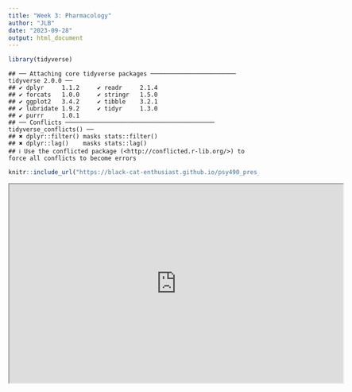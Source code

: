 ```yaml
---
title: "Week 3: Pharmacology"
author: "JLB"
date: "2023-09-28"
output: html_document
---
```






```r
library(tidyverse)
```

```
## ── Attaching core tidyverse packages ──────────────────────── tidyverse 2.0.0 ──
## ✔ dplyr     1.1.2     ✔ readr     2.1.4
## ✔ forcats   1.0.0     ✔ stringr   1.5.0
## ✔ ggplot2   3.4.2     ✔ tibble    3.2.1
## ✔ lubridate 1.9.2     ✔ tidyr     1.3.0
## ✔ purrr     1.0.1     
## ── Conflicts ────────────────────────────────────────── tidyverse_conflicts() ──
## ✖ dplyr::filter() masks stats::filter()
## ✖ dplyr::lag()    masks stats::lag()
## ℹ Use the conflicted package (<http://conflicted.r-lib.org/>) to force all conflicts to become errors
```

```r
knitr::include_url("https://black-cat-enthusiast.github.io/psy490_pres_week_3/")
```

<iframe src="https://black-cat-enthusiast.github.io/psy490_pres_week_3/" width="672" height="400px" data-external="1"></iframe>
